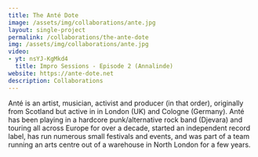 ```yaml
---
title: The Anté Dote
image: /assets/img/collaborations/ante.jpg
layout: single-project
permalink: /collaborations/the-ante-dote
img: /assets/img/collaborations/ante.jpg
video: 
- yt: nsYJ-KgMkd4
  title: Impro Sessions - Episode 2 (Annalinde)
website: https://ante-dote.net
description: Collaborations
---
```

Anté is an artist, musician, activist and producer (in that order), originally from Scotland but active in in London (UK) and Cologne (Germany). Anté has been playing in a hardcore punk/alternative rock band (Djevara) and touring all across Europe for over a decade, started an independent record label, has run numerous small festivals and events, and was part of a team running an arts centre out of a warehouse in North London for a few years.